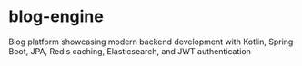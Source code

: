 # blog-engine
Blog platform showcasing modern backend development with Kotlin, Spring Boot, JPA, Redis caching, Elasticsearch, and JWT authentication
